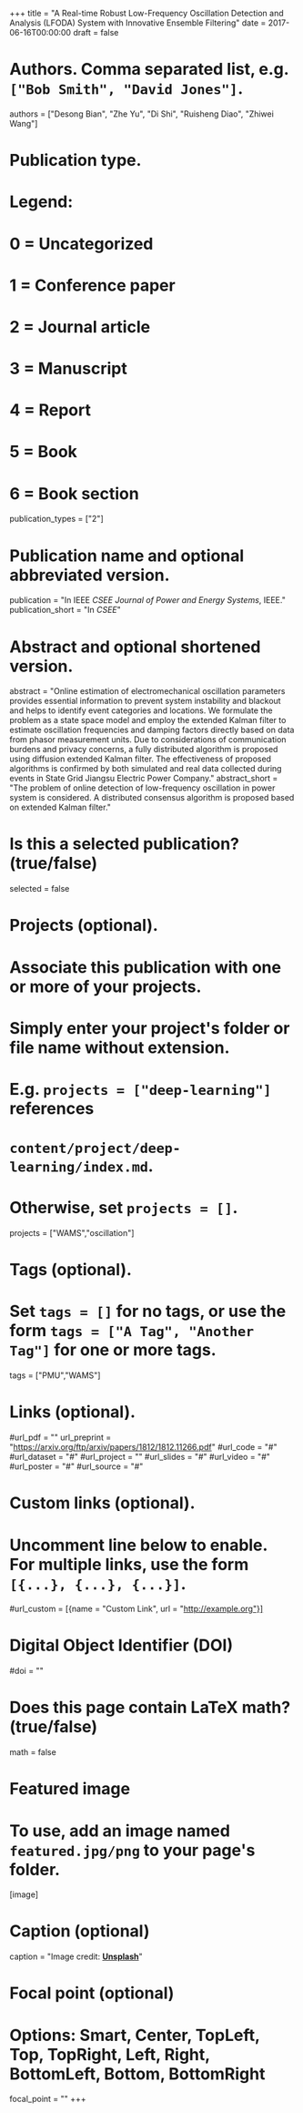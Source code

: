 +++
title = "A Real-time Robust Low-Frequency Oscillation Detection and Analysis (LFODA) System with Innovative Ensemble Filtering"
date = 2017-06-16T00:00:00
draft = false

# Authors. Comma separated list, e.g. `["Bob Smith", "David Jones"]`.
authors = ["Desong Bian", "Zhe Yu", "Di Shi", "Ruisheng Diao", "Zhiwei Wang"]

# Publication type.
# Legend:
# 0 = Uncategorized
# 1 = Conference paper
# 2 = Journal article
# 3 = Manuscript
# 4 = Report
# 5 = Book
# 6 = Book section
publication_types = ["2"]

# Publication name and optional abbreviated version.
publication = "In IEEE  *CSEE Journal of Power and Energy Systems*, IEEE."
publication_short = "In *CSEE*"

# Abstract and optional shortened version.
abstract = "Online estimation of electromechanical oscillation parameters provides essential information to prevent system instability and blackout and helps to identify event categories and locations. We formulate the problem as a state space model and employ the extended Kalman filter to estimate oscillation frequencies and damping factors directly based on data from phasor measurement units. Due to considerations of communication burdens and privacy concerns, a fully distributed algorithm is proposed using diffusion extended Kalman filter. The effectiveness of proposed algorithms is confirmed by both simulated and real data collected during events in State Grid Jiangsu Electric Power Company."
abstract_short = "The problem of online detection of low-frequency oscillation in power system is considered. A distributed consensus algorithm is proposed based on extended Kalman filter."

# Is this a selected publication? (true/false)
selected = false

# Projects (optional).
#   Associate this publication with one or more of your projects.
#   Simply enter your project's folder or file name without extension.
#   E.g. `projects = ["deep-learning"]` references 
#   `content/project/deep-learning/index.md`.
#   Otherwise, set `projects = []`.
projects = ["WAMS","oscillation"]

# Tags (optional).
#   Set `tags = []` for no tags, or use the form `tags = ["A Tag", "Another Tag"]` for one or more tags.
tags = ["PMU","WAMS"]

# Links (optional).
#url_pdf = ""
url_preprint = "https://arxiv.org/ftp/arxiv/papers/1812/1812.11266.pdf"
#url_code = "#"
#url_dataset = "#"
#url_project = ""
#url_slides = "#"
#url_video = "#"
#url_poster = "#"
#url_source = "#"

# Custom links (optional).
#   Uncomment line below to enable. For multiple links, use the form `[{...}, {...}, {...}]`.
#url_custom = [{name = "Custom Link", url = "http://example.org"}]

# Digital Object Identifier (DOI)
#doi = ""

# Does this page contain LaTeX math? (true/false)
math = false

# Featured image
# To use, add an image named `featured.jpg/png` to your page's folder. 
[image]
  # Caption (optional)
  caption = "Image credit: [**Unsplash**](https://unsplash.com/photos/pLCdAaMFLTE)"

  # Focal point (optional)
  # Options: Smart, Center, TopLeft, Top, TopRight, Left, Right, BottomLeft, Bottom, BottomRight
  focal_point = ""
+++
